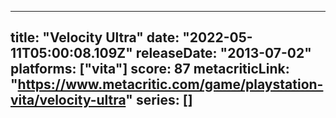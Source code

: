 
---
title: "Velocity Ultra"
date: "2022-05-11T05:00:08.109Z"
releaseDate: "2013-07-02"
platforms: ["vita"]
score: 87
metacriticLink: "https://www.metacritic.com/game/playstation-vita/velocity-ultra"
series: []
---
